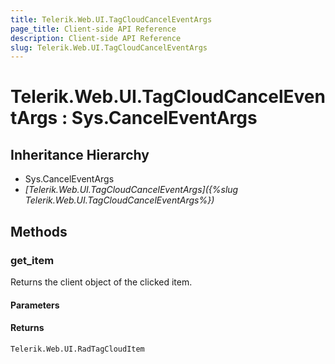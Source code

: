 ```yaml
---
title: Telerik.Web.UI.TagCloudCancelEventArgs
page_title: Client-side API Reference
description: Client-side API Reference
slug: Telerik.Web.UI.TagCloudCancelEventArgs
---
```


# Telerik.Web.UI.TagCloudCancelEventArgs : Sys.CancelEventArgs

## Inheritance Hierarchy

* Sys.CancelEventArgs
* *[Telerik.Web.UI.TagCloudCancelEventArgs]({%slug Telerik.Web.UI.TagCloudCancelEventArgs%})*

## Methods

###  get_item

Returns the client object of the clicked item. 

#### Parameters

#### Returns

`Telerik.Web.UI.RadTagCloudItem` 
